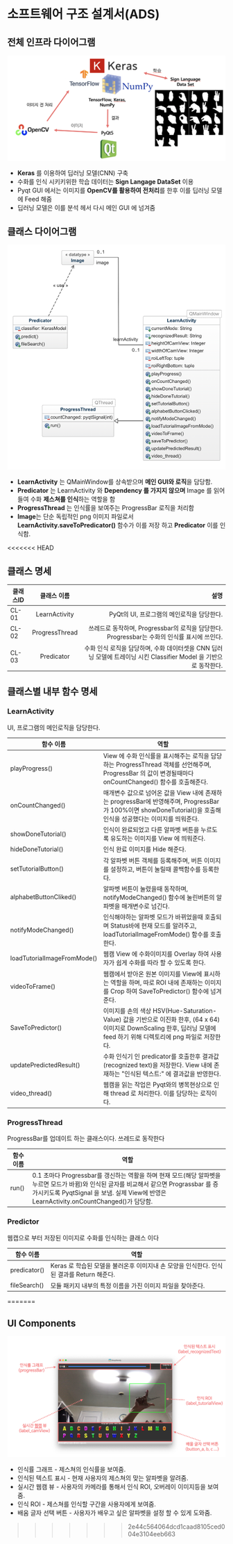 # 소프트웨어 구조 설계서(ADS)

## 전체 인프라 다이어그램
![](images/infra_diagram.png)
  
- **Keras** 를 이용하여 딥러닝 모델(CNN) 구축
- 수화를 인식 시키키위한 학습 데이터는 **Sign Langage DataSet** 이용
- Pyqt GUI 에서는 이미지를 **OpenCV를 활용하여 전처리**를 한후 이를 딥러닝 모델에 Feed 해줌
- 딥러닝 모델은 이를 분석 헤서 다시 메인 GUI 에 넘겨줌

## 클래스 다이어그램
![](images/class_diagram.png)
  
- **LearnActivity** 는 QMainWindow를 상속받으며 **메인 GUI와 로직**을 담당함.
- **Predicator** 는 LearnActivity 와 **Dependency 를 가지지 않으며** Image 를 읽어 들여 수화 **제스쳐를 인식**하는 역할을 함
- **ProgressThread** 는 인식률을 보여주는 ProgressBar 로직을 처리함
- **Image**는 단순 독립적인 png 이미지 파일로서 **LearnActivity.saveToPredicator()** 함수가 이를 저장 하고 **Predicator** 이를 인식함.

<<<<<<< HEAD
## 클래스 명세

| 클래스ID 	|   클래스 이름  	|                                                                                                              설명 	|
|----------	|:--------------:	|------------------------------------------------------------------------------------------------------------------:	|
| CL-01    	|  LearnActivity 	|                                     PyQt의 UI, 프로그램의 메인로직을 담당한다.                                    	|
| CL-02    	| ProgressThread 	|                      쓰레드로 동작하며, Progressbar의 로직을 담당한다. Progressbar는 수화의 인식률 표시에 쓰인다. 	|
| CL-03    	|   Predicator   	| 수화 인식 로직을 담당하며, 수화 데이터셋을 CNN 딥러닝 모델에 트레이닝 시킨 Classifier Model 을 기반으로 동작한다. 	|

## 클래스별 내부 함수 명세

### LearnActivity

UI, 프로그램의 메인로직을 담당한다.

| 함수 이름                   	| 역할                                                                                                                                                                      	|
|-----------------------------	|---------------------------------------------------------------------------------------------------------------------------------------------------------------------------	|
| playProgress()              	| View 에 수화 인식률을 표시해주는 로직을 담당하는 ProgressThread 객체를 선언해주며, ProgressBar 의 값이 변경될때마다 onCountChanged() 함수를 호출해준다.                   	|
| onCountChanged()            	| 매개변수 값으로 넘어온 값을 View 내에 존재하는 progressBar에 반영해주며, ProgressBar 가 100%이면 showDoneTutorial()을 호출해 인식을 성공했다는 이미지를 띄워준다.         	|
| showDoneTutorial()          	| 인식이 완료되었고 다른 알파벳 버튼을 누르도록 유도하는 이미지를 View 에 띄워준다.                                                                                         	|
| hideDoneTutorial()          	| 인식 완료 이미지를 Hide 해준다.                                                                                                                                           	|
| setTutorialButton()         	| 각 알파벳 버튼 객체를 등록해주며, 버튼 이미지를 설정하고, 버튼이 눌릴때 콜백함수를 등록한다.                                                                              	|
| alphabetButtonCliked()      	| 알파벳 버튼이 눌렸을때 동작하며, notifyModeChanged() 함수에 눌린버튼의 알파벳을 매개변수로 넘긴다.                                                                        	|
| notifyModeChanged()         	| 인식해야하는 알파벳 모드가 바뀌었을때 호출되며 Status바에 현재 모드를 알려주고, loadTutorialImageFromMode() 함수를 호출한다.                                              	|
| loadTutorialImageFromMode() 	| 웹캠 View 에 수화이미지를 Overlay 하여 사용자가 쉽게 수화를 따라 할 수 있도록 한다.                                                                                       	|
| videoToFrame()              	| 웹캠에서 받아온 원본 이미지를 View에 표시하는 역할을 하며, 따로 ROI 내에 존재하는 이미지를 Crop 하여 SaveToPredictor() 함수에 넘겨준다.                                   	|
| SaveToPredictor()           	| 이미지를 손의 색상 HSV(Hue-Saturation-Value) 값을 기반으로 이진화 한후, (64 x 64) 이미지로 DownScaling 한후, 딥러닝 모델에 feed 하기 위해 디렉토리에 png 파일로 저장한다. 	|
| updatePredictedResult()     	| 수화 인식기 인 predicator를 호출한후 결과값(recognized text)을 저장한다. View 내에 존재하는 "인식된 텍스트:" 에 결과값을 반영한다.                                        	|
| video_thread()              	| 웹캠을 읽는 작업은 Pyqt와의 병목현상으로 인해 thread 로 처리한다. 이를 담당하는 로직이다.                                                                                 	|

### ProgressThread

ProgressBar를 업데이트 하는 클래스이다. 쓰레드로 동작한다

| 함수 이름 	| 역할                                                                                                                                                                                                                                  	|
|-----------	|---------------------------------------------------------------------------------------------------------------------------------------------------------------------------------------------------------------------------------------	|
| run()     	| 0.1 초마다 Progressbar를 갱신하는 역활을 하며 현재 모드(해당 알파벳을 누르면 모드가 바뀜)와 인식된 글자를 비교해서 같으면 Prograssbar 를 증가시키도록 PyqtSignal 을 보냄. 실제 View에 반영은 LearnActivity.onCountChanged()가 담당함. 	|

### Predictor 

웹캡으로 부터 저장된 이미지로 수화를 인식하는 클래스 이다

| 함수 이름                   	| 역할                                                                                                                                                                      	|
|-----------------------------	|---------------------------------------------------------------------------------------------------------------------------------------------------------------------------	|
| predicator()              	| Keras 로 학습된 모델을 불러온후 이미지내 손 모양을 인식한다. 인식된 결과를 Return 해준다.                 	|
| fileSearch()            	| 모듈 패키지 내부의 특정 이름을 가진 이미지 파일을 찾아준다.         	|
=======
## UI Components
![](images/UI_Image1.png)
- 인식률 그래프 - 제스쳐의 인식률을 보여줌.
- 인식된 텍스트 표시 - 현재 사용자의 제스쳐의 맞는 알파벳을 알려줌.
- 실시간 웹캠 뷰 - 사용자의 카메라를 통해서 인식 ROI, 오버레이 이미지등을 보여줌.
- 인식 ROI - 제스쳐를 인식할 구간을 사용자에게 보여줌.
- 배움 글자 선택 버튼 - 사용자가 배우고 싶은 알파벳을 설정 할 수 있게 도와줌.

>>>>>>> 2e44c564064dcd1caad8105ced004e3104eeb663
